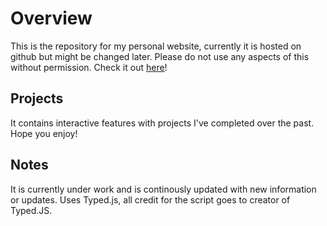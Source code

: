 # Overview
This is the repository for my personal website, currently it is hosted on github but might be changed later. Please do not use any aspects of this without permission.
Check it out [here](https://ajaybirrandhawa.github.io)!

## Projects
It contains interactive features with projects I've completed over the past. Hope you enjoy!
## Notes
It is currently under work and is continously updated with new information or updates.
Uses Typed.js, all credit for the script goes to creator of Typed.JS.
